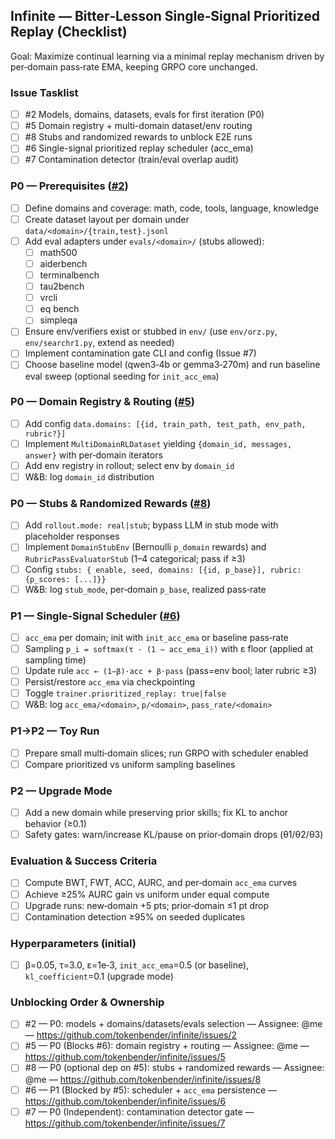 ## Infinite — Bitter‑Lesson Single‑Signal Prioritized Replay (Checklist)

Goal: Maximize continual learning via a minimal replay mechanism driven by per‑domain pass‑rate EMA, keeping GRPO core unchanged.

### Issue Tasklist
- [ ] #2 Models, domains, datasets, evals for first iteration (P0)
- [ ] #5 Domain registry + multi-domain dataset/env routing
- [ ] #8 Stubs and randomized rewards to unblock E2E runs
- [ ] #6 Single-signal prioritized replay scheduler (acc_ema)
- [ ] #7 Contamination detector (train/eval overlap audit)

### P0 — Prerequisites ([#2](https://github.com/tokenbender/infinite/issues/2))
- [ ] Define domains and coverage: math, code, tools, language, knowledge
- [ ] Create dataset layout per domain under `data/<domain>/{train,test}.jsonl`
- [ ] Add eval adapters under `evals/<domain>/` (stubs allowed):
  - [ ] math500
  - [ ] aiderbench
  - [ ] terminalbench
  - [ ] tau2bench
  - [ ] vrcli
  - [ ] eq bench
  - [ ] simpleqa
- [ ] Ensure env/verifiers exist or stubbed in `env/` (use `env/orz.py`, `env/searchr1.py`, extend as needed)
- [ ] Implement contamination gate CLI and config (Issue #7)
- [ ] Choose baseline model (qwen3‑4b or gemma3‑270m) and run baseline eval sweep (optional seeding for `init_acc_ema`)

### P0 — Domain Registry & Routing ([#5](https://github.com/tokenbender/infinite/issues/5))
- [ ] Add config `data.domains: [{id, train_path, test_path, env_path, rubric?}]`
- [ ] Implement `MultiDomainRLDataset` yielding `{domain_id, messages, answer}` with per‑domain iterators
- [ ] Add env registry in rollout; select env by `domain_id`
- [ ] W&B: log `domain_id` distribution

### P0 — Stubs & Randomized Rewards ([#8](https://github.com/tokenbender/infinite/issues/8))
- [ ] Add `rollout.mode: real|stub`; bypass LLM in stub mode with placeholder responses
- [ ] Implement `DomainStubEnv` (Bernoulli `p_domain` rewards) and `RubricPassEvaluatorStub` (1–4 categorical; pass if ≥3)
- [ ] Config `stubs: { enable, seed, domains: [{id, p_base}], rubric: {p_scores: [...]}}`
- [ ] W&B: log `stub_mode`, per‑domain `p_base`, realized pass‑rate

### P1 — Single‑Signal Scheduler ([#6](https://github.com/tokenbender/infinite/issues/6))
- [ ] `acc_ema` per domain; init with `init_acc_ema` or baseline pass‑rate
- [ ] Sampling `p_i = softmax(τ · (1 − acc_ema_i))` with ε floor (applied at sampling time)
- [ ] Update rule `acc ← (1−β)·acc + β·pass` (pass=env bool; later rubric ≥3)
- [ ] Persist/restore `acc_ema` via checkpointing
- [ ] Toggle `trainer.prioritized_replay: true|false`
- [ ] W&B: log `acc_ema/<domain>`, `p/<domain>`, `pass_rate/<domain>`

### P1→P2 — Toy Run
- [ ] Prepare small multi‑domain slices; run GRPO with scheduler enabled
- [ ] Compare prioritized vs uniform sampling baselines

### P2 — Upgrade Mode
- [ ] Add a new domain while preserving prior skills; fix KL to anchor behavior (≥0.1)
- [ ] Safety gates: warn/increase KL/pause on prior‑domain drops (θ1/θ2/θ3)

### Evaluation & Success Criteria
- [ ] Compute BWT, FWT, ACC, AURC, and per‑domain `acc_ema` curves
- [ ] Achieve ≥25% AURC gain vs uniform under equal compute
- [ ] Upgrade runs: new‑domain +5 pts; prior‑domain ≤1 pt drop
- [ ] Contamination detection ≥95% on seeded duplicates

### Hyperparameters (initial)
- [ ] β=0.05, τ=3.0, ε=1e‑3, `init_acc_ema`=0.5 (or baseline), `kl_coefficient`=0.1 (upgrade mode)

### Unblocking Order & Ownership
- [ ] #2 — P0: models + domains/datasets/evals selection — Assignee: @me — https://github.com/tokenbender/infinite/issues/2
- [ ] #5 — P0 (Blocks #6): domain registry + routing — Assignee: @me — https://github.com/tokenbender/infinite/issues/5
- [ ] #8 — P0 (optional dep on #5): stubs + randomized rewards — Assignee: @me — https://github.com/tokenbender/infinite/issues/8
- [ ] #6 — P1 (Blocked by #5): scheduler + `acc_ema` persistence — https://github.com/tokenbender/infinite/issues/6
- [ ] #7 — P0 (Independent): contamination detector gate — https://github.com/tokenbender/infinite/issues/7
